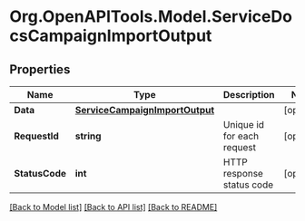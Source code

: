 # Org.OpenAPITools.Model.ServiceDocsCampaignImportOutput

## Properties

Name | Type | Description | Notes
------------ | ------------- | ------------- | -------------
**Data** | [**ServiceCampaignImportOutput**](ServiceCampaignImportOutput.md) |  | [optional] 
**RequestId** | **string** | Unique id for each request | [optional] 
**StatusCode** | **int** | HTTP response status code | [optional] 

[[Back to Model list]](../README.md#documentation-for-models) [[Back to API list]](../README.md#documentation-for-api-endpoints) [[Back to README]](../README.md)

